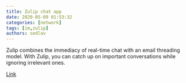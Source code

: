 ```yaml
---
title: Zulip chat app
date: 2020-05-09 01:53:32
categories: [network]
tags: [im,zulip]
authors: sedlav
---
```


Zulip combines the immediacy of real-time chat with an email threading model. With Zulip, you can catch up on important conversations while ignoring irrelevant ones.

[Link](https://zulipchat.com/)
